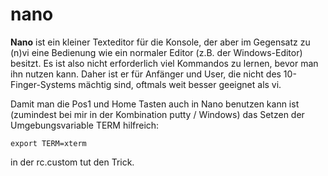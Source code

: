nano
====

**Nano** ist ein kleiner Texteditor für die Konsole, der aber im
Gegensatz zu (n)vi eine Bedienung wie ein normaler Editor (z.B. der
Windows-Editor) besitzt. Es ist also nicht erforderlich viel Kommandos
zu lernen, bevor man ihn nutzen kann. Daher ist er für Anfänger und
User, die nicht des 10-Finger-Systems mächtig sind, oftmals weit besser
geeignet als vi.

Damit man die Pos1 und Home Tasten auch in Nano benutzen kann ist
(zumindest bei mir in der Kombination putty / Windows) das Setzen der
Umgebungsvariable TERM hilfreich:

```
export TERM=xterm
```

in der rc.custom tut den Trick.

